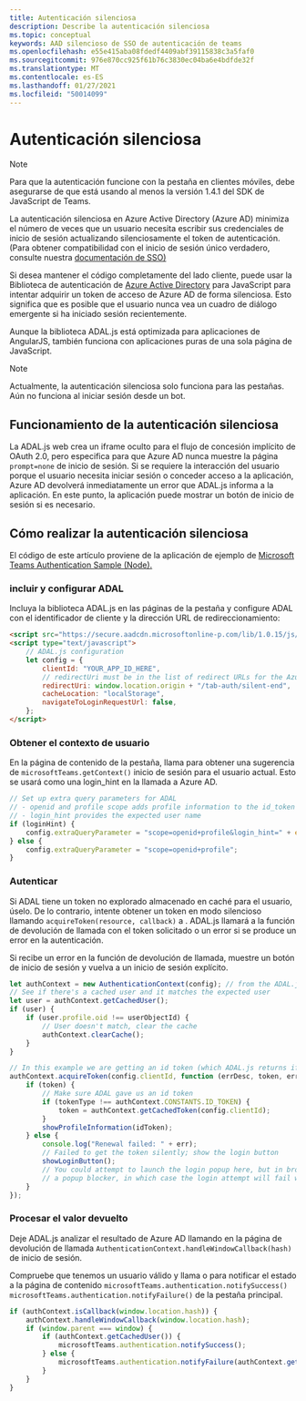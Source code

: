 ```yaml
---
title: Autenticación silenciosa
description: Describe la autenticación silenciosa
ms.topic: conceptual
keywords: AAD silencioso de SSO de autenticación de teams
ms.openlocfilehash: e55e415aba08fdedf4409abf39115838c3a5faf0
ms.sourcegitcommit: 976e870cc925f61b76c3830ec04ba6e4bdfde32f
ms.translationtype: MT
ms.contentlocale: es-ES
ms.lasthandoff: 01/27/2021
ms.locfileid: "50014099"
---
```

# <a name="silent-authentication"></a>Autenticación silenciosa

> [!NOTE]
> Para que la autenticación funcione con la pestaña en clientes móviles, debe asegurarse de que está usando al menos la versión 1.4.1 del SDK de JavaScript de Teams.

La autenticación silenciosa en Azure Active Directory (Azure AD) minimiza el número de veces que un usuario necesita escribir sus credenciales de inicio de sesión actualizando silenciosamente el token de autenticación. (Para obtener compatibilidad con el inicio de sesión único verdadero, consulte nuestra [documentación de SSO)](~/tabs/how-to/authentication/auth-aad-sso.md)

Si desea mantener el código completamente del lado cliente, puede usar la Biblioteca de autenticación de [Azure Active Directory](/azure/active-directory/develop/active-directory-authentication-libraries) para JavaScript para intentar adquirir un token de acceso de Azure AD de forma silenciosa. Esto significa que es posible que el usuario nunca vea un cuadro de diálogo emergente si ha iniciado sesión recientemente.

Aunque la biblioteca ADAL.js está optimizada para aplicaciones de AngularJS, también funciona con aplicaciones puras de una sola página de JavaScript.

> [!NOTE]
> Actualmente, la autenticación silenciosa solo funciona para las pestañas. Aún no funciona al iniciar sesión desde un bot.

## <a name="how-silent-authentication-works"></a>Funcionamiento de la autenticación silenciosa

La ADAL.js web crea un iframe oculto para el flujo de concesión implícito de OAuth 2.0, pero especifica para que Azure AD nunca muestre la página `prompt=none` de inicio de sesión. Si se requiere la interacción del usuario porque el usuario necesita iniciar sesión o conceder acceso a la aplicación, Azure AD devolverá inmediatamente un error que ADAL.js informa a la aplicación. En este punto, la aplicación puede mostrar un botón de inicio de sesión si es necesario.

## <a name="how-to-do-silent-authentication"></a>Cómo realizar la autenticación silenciosa

El código de este artículo proviene de la aplicación de ejemplo de [Microsoft Teams Authentication Sample (Node).](https://github.com/OfficeDev/microsoft-teams-sample-complete-node)

### <a name="include-and-configure-adal"></a>incluir y configurar ADAL

Incluya la biblioteca ADAL.js en las páginas de la pestaña y configure ADAL con el identificador de cliente y la dirección URL de redireccionamiento:

```html
<script src="https://secure.aadcdn.microsoftonline-p.com/lib/1.0.15/js/adal.min.js" integrity="sha384-lIk8T3uMxKqXQVVfFbiw0K/Nq+kt1P3NtGt/pNexiDby2rKU6xnDY8p16gIwKqgI" crossorigin="anonymous"></script>
<script type="text/javascript">
    // ADAL.js configuration
    let config = {
        clientId: "YOUR_APP_ID_HERE",
        // redirectUri must be in the list of redirect URLs for the Azure AD app
        redirectUri: window.location.origin + "/tab-auth/silent-end",
        cacheLocation: "localStorage",
        navigateToLoginRequestUrl: false,
    };
</script>
```

### <a name="get-the-user-context"></a>Obtener el contexto de usuario

En la página de contenido de la pestaña, llama para obtener una sugerencia de `microsoftTeams.getContext()` inicio de sesión para el usuario actual. Esto se usará como una login_hint en la llamada a Azure AD.

```javascript
// Set up extra query parameters for ADAL
// - openid and profile scope adds profile information to the id_token
// - login_hint provides the expected user name
if (loginHint) {
    config.extraQueryParameter = "scope=openid+profile&login_hint=" + encodeURIComponent(loginHint);
} else {
    config.extraQueryParameter = "scope=openid+profile";
}
```

### <a name="authenticate"></a>Autenticar

Si ADAL tiene un token no explorado almacenado en caché para el usuario, úselo. De lo contrario, intente obtener un token en modo silencioso llamando `acquireToken(resource, callback)` a . ADAL.js llamará a la función de devolución de llamada con el token solicitado o un error si se produce un error en la autenticación.

Si recibe un error en la función de devolución de llamada, muestre un botón de inicio de sesión y vuelva a un inicio de sesión explícito.

```javascript
let authContext = new AuthenticationContext(config); // from the ADAL.js library
// See if there's a cached user and it matches the expected user
let user = authContext.getCachedUser();
if (user) {
    if (user.profile.oid !== userObjectId) {
        // User doesn't match, clear the cache
        authContext.clearCache();
    }
}

// In this example we are getting an id token (which ADAL.js returns if we ask for resource = clientId)
authContext.acquireToken(config.clientId, function (errDesc, token, err, tokenType) {
    if (token) {
        // Make sure ADAL gave us an id token
        if (tokenType !== authContext.CONSTANTS.ID_TOKEN) {
            token = authContext.getCachedToken(config.clientId);
        }
        showProfileInformation(idToken);
    } else {
        console.log("Renewal failed: " + err);
        // Failed to get the token silently; show the login button
        showLoginButton();
        // You could attempt to launch the login popup here, but in browsers this could be blocked by
        // a popup blocker, in which case the login attempt will fail with the reason FailedToOpenWindow.
    }
});
```

### <a name="process-the-return-value"></a>Procesar el valor devuelto

Deje ADAL.js analizar el resultado de Azure AD llamando en la página de devolución de llamada `AuthenticationContext.handleWindowCallback(hash)` de inicio de sesión.

Compruebe que tenemos un usuario válido y llama o para notificar el estado a la página de contenido `microsoftTeams.authentication.notifySuccess()` `microsoftTeams.authentication.notifyFailure()` de la pestaña principal.

```javascript
if (authContext.isCallback(window.location.hash)) {
    authContext.handleWindowCallback(window.location.hash);
    if (window.parent === window) {
        if (authContext.getCachedUser()) {
            microsoftTeams.authentication.notifySuccess();
        } else {
            microsoftTeams.authentication.notifyFailure(authContext.getLoginError());
        }
    }
}
```
